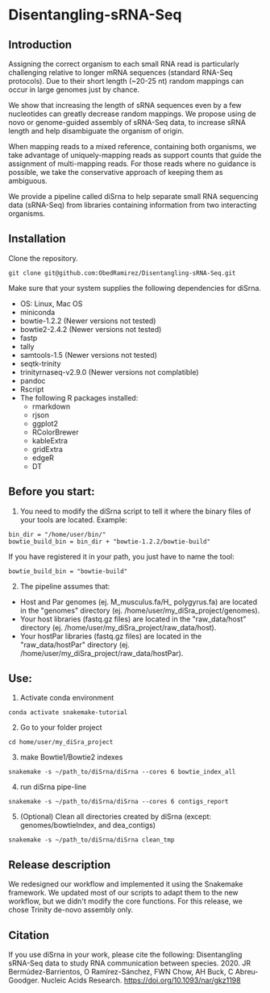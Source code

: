 # Disentangling-sRNA-Seq

## Introduction
Assigning the correct organism to each small RNA read is particularly challenging relative to longer mRNA sequences (standard RNA-Seq protocols). Due to their short length (~20-25 nt) random mappings can occur in large genomes just by chance.

We show that increasing the length of sRNA sequences even by a few nucleotides can greatly decrease random mappings. We propose using de novo or genome-guided assembly of sRNA-Seq data, to increase sRNA length and help disambiguate the organism of origin.

When mapping reads to a mixed reference, containing both organisms, we take advantage of uniquely-mapping reads as support counts that guide the assignment of multi-mapping reads. For those reads where no guidance is possible, we take the conservative approach of keeping them as ambiguous.

We provide a pipeline called diSrna to help separate small RNA sequencing data (sRNA-Seq) from libraries containing information from two interacting organisms.

## Installation
Clone the repository. 

    git clone git@github.com:ObedRamirez/Disentangling-sRNA-Seq.git

Make sure that your system supplies the following dependencies for diSrna.
- OS: Linux, Mac OS
- miniconda
- bowtie-1.2.2 (Newer versions not tested)
- bowtie2-2.4.2 (Newer versions not tested)
- fastp
- tally
- samtools-1.5 (Newer versions not tested)
- seqtk-trinity
- trinityrnaseq-v2.9.0 (Newer versions not complatible)
- pandoc
- Rscript
- The following R packages installed:
  - rmarkdown
  - rjson
  - ggplot2
  - RColorBrewer
  - kableExtra
  - gridExtra
  - edgeR
  - DT

## Before you start:
1. You need to modify the diSrna script to tell it where the binary files of your tools are located. 
Example:
```
bin_dir = "/home/user/bin/"
bowtie_build_bin = bin_dir + "bowtie-1.2.2/bowtie-build"
```

If you have registered it in your path, you just have to name the tool:

    bowtie_build_bin = "bowtie-build"

2. The pipeline assumes that: 
- Host and Par genomes (ej. M_musculus.fa/H_ polygyrus.fa) are located in the "genomes" directory (ej. /home/user/my_diSra_project/genomes).
- Your host libraries (fastq.gz files) are located in the "raw_data/host" directory (ej. /home/user/my_diSra_project/raw_data/host). 
- Your hostPar libraries (fastq.gz files) are located in the "raw_data/hostPar" directory (ej. /home/user/my_diSra_project/raw_data/hostPar).

## Use:
1. Activate conda environment
```
conda activate snakemake-tutorial
```
2. Go to your folder project
```
cd home/user/my_diSra_project
```
3. make Bowtie1/Bowtie2 indexes
```
snakemake -s ~/path_to/diSrna/diSrna --cores 6 bowtie_index_all
```
4. run diSrna pipe-line
```
snakemake -s ~/path_to/diSrna/diSrna --cores 6 contigs_report
```
5. (Optional) Clean all directories created by diSrna (except: genomes/bowtieIndex, and dea_contigs) 
```
snakemake -s ~/path_to/diSrna/diSrna clean_tmp
```
## Release description
We redesigned our workflow and implemented it using the Snakemake framework.
We updated most of our scripts to adapt them to the new workflow, but we didn't modify the core functions.
For this release, we chose Trinity de-novo assembly only.

## Citation
If you use diSrna in your work, please cite the following:
Disentangling sRNA-Seq data to study RNA communication between species. 2020. JR Bermúdez-Barrientos, O Ramírez-Sánchez, FWN Chow, AH Buck, C Abreu-Goodger. Nucleic Acids Research. https://doi.org/10.1093/nar/gkz1198
